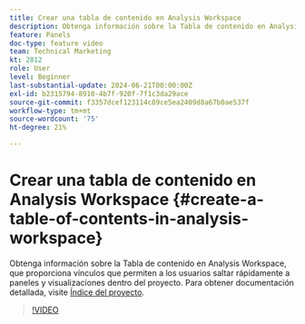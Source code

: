 ```yaml
---
title: Crear una tabla de contenido en Analysis Workspace
description: Obtenga información sobre la Tabla de contenido en Analysis Workspace, que proporciona vínculos que permiten a los usuarios saltar rápidamente a paneles y visualizaciones dentro del proyecto.
feature: Panels
doc-type: feature video
team: Technical Marketing
kt: 2812
role: User
level: Beginner
last-substantial-update: 2024-06-21T00:00:00Z
exl-id: b2315794-8910-4b7f-920f-7f1c3da29ace
source-git-commit: f3357dcef123114c89ce5ea2409d8a67b0ae537f
workflow-type: tm+mt
source-wordcount: '75'
ht-degree: 21%

---
```


# Crear una tabla de contenido en Analysis Workspace {#create-a-table-of-contents-in-analysis-workspace}

Obtenga información sobre la Tabla de contenido en Analysis Workspace, que proporciona vínculos que permiten a los usuarios saltar rápidamente a paneles y visualizaciones dentro del proyecto. Para obtener documentación detallada, visite [Índice del proyecto](https://experienceleague.adobe.com/es/docs/analytics/analyze/analysis-workspace/build-workspace-project/project-table-of-contents).

>[!VIDEO](https://video.tv.adobe.com/v/35187/?quality=12&learn=on&captions=spa)
